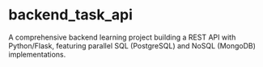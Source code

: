 # backend_task_api
A comprehensive backend learning project building a REST API with Python/Flask, featuring parallel SQL (PostgreSQL) and NoSQL (MongoDB) implementations.
